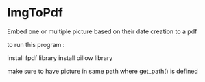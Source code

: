# ImgToPdf
Embed one or multiple picture based on their date creation to a pdf



to run this program : 

install fpdf library
install pillow library

make sure to have picture in same path where get_path() is defined 
